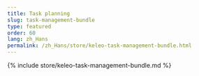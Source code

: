 ```yaml
---
title: Task planning
slug: task-management-bundle
type: featured
order: 60
lang: zh_Hans
permalink: /zh_Hans/store/keleo-task-management-bundle.html
---
```


{% include store/keleo-task-management-bundle.md %}
